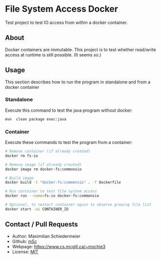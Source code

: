 # File System Access Docker

Test project to test IO access from within a docker container.

## About

Docker containers are immutable. This project is to test whether read/write access at runtime is
still possible. (It seems so.)

## Usage

This section describes how to run the program in standalone and from a docker container

### Standalone

Execute this command to test the java program without docker:

```bash
mvn  clean package exec:java
```

### Container

Execute these commands to test the program from a container:

```bash
# Remove container (if already created)
docker rm fs-io

# Remove image (if already created)
docker image rm docker-fs:commonsio

# Build image
docker build -t "docker-fs:commonsio" . -f Dockerfile

# Run container to test file system access
docker run --name=fs-io docker-fs:commonsio

# Optional, to restart container again to observe growing file list
docker start -ai CONTAINER_ID
```

## Contact / Pull Requests

* Author: Maximilian Schiedermeier
* Github: [m5c](https://github.com/m5c)
* Webpage: https://www.cs.mcgill.ca/~mschie3
* License: [MIT](https://opensource.org/licenses/MIT)
